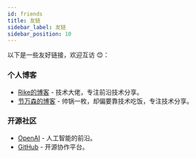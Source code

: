 ```yaml
---
id: friends
title: 友链
sidebar_label: 友链
sidebar_position: 10
---
```


以下是一些友好链接，欢迎互访 😊：

### 个人博客
- [Rike的博客](https://lrike.top) - 技术大佬，专注前沿技术分享。
- [节万森的博客](https://jiepq.pro) - 帅锅一枚，却偏要靠技术吃饭，专注技术分享。

### 开源社区
- [OpenAI](https://openai.com) - 人工智能的前沿。
- [GitHub](https://github.com) - 开源协作平台。
